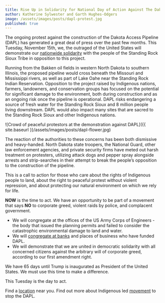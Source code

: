 ```yaml
---
title: Rise Up in Solidarity for National Day of Action Against The Dakota Access Pipeline
author: Katherine Sylwester and Garth Hughes-Odgers
image: /assets/images/posts/dapl-protest.jpg
published: true
---
```


The ongoing protest against the construction of the Dakota Access Pipeline (DAPL) has generated a great deal of press over the past few months. This Tuesday, November 15th, we, the outraged of the United States will demonstrate our [nationwide solidarity](https://actionnetwork.org/event_campaigns/nov-15-nodapl-day-of-action-at-army-corps-of-engineers) with the people of the Standing Rock Sioux Tribe in opposition to this project.

Running from the Bakken oil fields in western North Dakota to southern Illinois, the proposed pipeline would cross beneath the Missouri and Mississippi rivers, as well as part of Lake Oahe near the Standing Rock Indian Reservation. Opposition to the project raised by Indigenous nations, farmers, landowners, and conservation groups has focused on the potential for significant damage to the environment, both during construction and as an ongoing risk once the pipeline is operational. DAPL risks endangering a source of fresh water for the Standing Rock Sioux and 8 million people living downstream. DAPL would also impact many sites that are sacred to the Standing Rock Sioux and other Indigenous nations.

![Crowd of peaceful protestors at the demonstration against DAPL]({{ site.baseurl }}/assets/images/posts/dapl-flower.jpg)

The reaction of the authorities to these concerns has been both dismissive and heavy-handed. North Dakota state troopers, the National Guard, other law enforcement agencies, and private security firms have meted out harsh treatment on protesters, utilizing attack dogs and pepper spray alongside arrests and strip-searches in their attempt to break the people’s opposition to the construction of the pipeline.

This is a call to action for those who care about the rights of Indigenous people to land, about the right to peaceful protest without violent repression, and about protecting our natural environment on which we rely for life.

**NOW** is the time to act. We have an opportunity to be part of a movement that says **NO** to corporate greed, violent raids by police, and complacent government.

 - We will  congregate at the offices of the US Army Corps of Engineers - the body that issued the planning permits and failed to consider the catastrophic environmental damage to land and water.
 - We will [congregate at banks](https://www.google.com/maps/d/viewer?mid=1No5ksK9HNGmvwyLYPbJAYuuK9H0&ll=17.182552304096777,-84.51124379999999&z=2) and places of business who have funded DAPL.
 - We will demonstrate that we are united in democratic solidarity with all concerned citizens against the arbitrary will of corporate greed, according to our first amendment right.

We have 65 days until Trump is inaugurated as President of the United States. We must use this time to make a difference.

This Tuesday is the day to act.

Find a [location](https://actionnetwork.org/event_campaigns/nov-15-nodapl-day-of-action-at-army-corps-of-engineers) near you.
Find out more about Indigenous led [movement](https://nodaplsolidarity.org/) to stop the DAPL.
